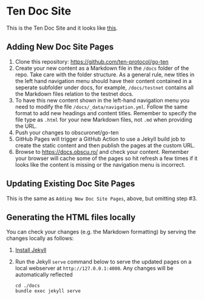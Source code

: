 # Ten Doc Site

This is the Ten Doc Site and it looks like [this](https://docs.obscu.ro/).

## Adding New Doc Site Pages

1. Clone this repository: https://github.com/ten-protocol/go-ten
2. Create your new content as a Markdown file in the `/docs` folder of the repo. Take care with the folder structure. 
   As a general rule, new titles in the left hand navigation menu should have their content contained in a seperate 
   subfolder under docs, for example, `/docs/testnet` contains all the Markdown files relation to the testnet docs.
3. To have this new content shown in the left-hand navigation menu you need to modify the file 
   `/docs/_data/navigation.yml`. Follow the same format to add new headings and content titles. Remember to specify the 
   file type as `.html` for your new Markdown files, not `.md` when providing the URL.
4. Push your changes to obscuronet/go-ten
5. GitHub Pages will trigger a GitHub Action to use a Jekyll build job to create the static content and then publish 
   the pages at the custom URL.
6. Browse to https://docs.obscu.ro/ and check your content. Remember your browser will cache some of the pages so hit 
   refresh a few times if it looks like the content is missing or the navigation menu is incorrect.

## Updating Existing Doc Site Pages

This is the same as `Adding New Doc Site Pages`, above, but omitting step #3.

## Generating the HTML files locally

You can check your changes (e.g. the Markdown formatting) by serving the changes locally as follows:

1. [Install Jekyll](https://jekyllrb.com/docs/installation/)
2. Run the Jekyll `serve` command below to serve the updated pages on a local webserver at `http://127.0.0.1:4000`. Any 
   changes will be automatically reflected

   ```
   cd ./docs
   bundle exec jekyll serve
   ```
